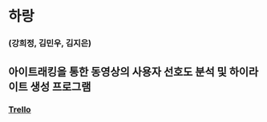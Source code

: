 # 하랑
### (강희정, 김민우, 김지은)

## 아이트래킹을 통한 동영상의 사용자 선호도 분석 및 하이라이트 생성 프로그램
### [Trello](https://trello.com/b/jbhhNMDq/harang)
